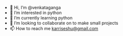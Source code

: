 - 👋 Hi, I’m @venkataganga
- 👀 I’m interested in python
- 🌱 I’m currently learning python
- 💞️ I’m looking to collaborate on to make small projects
- 📫 How to reach me karriseshu@gmail.com

<!---
venkataganga/venkataganga is a ✨ special ✨ repository because its `README.md` (this file) appears on your GitHub profile.
You can click the Preview link to take a look at your changes.
--->
